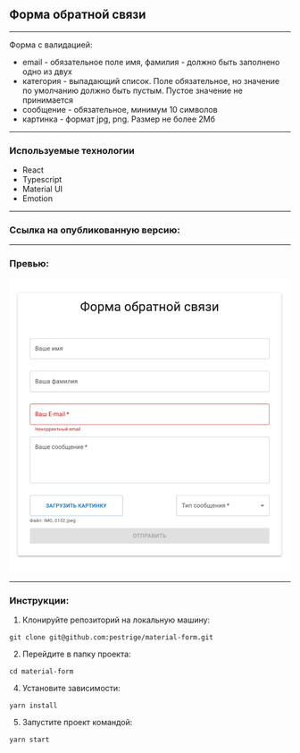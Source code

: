 ## Форма обратной связи

---
Форма с валидацией:
 - email - обязательное поле
имя, фамилия - должно быть заполнено одно из двух
 - категория - выпадающий список. Поле обязательное, но значение по умолчанию должно быть пустым. Пустое значение не принимается
 - сообщение - обязательное, минимум 10 символов
 - картинка - формат jpg, png. Размер не более 2Мб

---
### Используемые технологии
- React
- Typescript
- Material UI
- Emotion
 ---
### Ссылка на опубликованную версию:


---
### Превью:
![Скриншот главной страницы](preview.jpg)

---
### Инструкции:
1. Клонируйте репозиторий на локальную машину:
~~~
git clone git@github.com:pestrige/material-form.git
~~~
2. Перейдите в папку проекта:
~~~
cd material-form
~~~
4. Установите зависимости:
~~~
yarn install
~~~
5. Запустите проект командой:
~~~
yarn start
~~~
